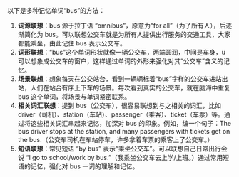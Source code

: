 以下是多种记忆单词“bus”的方法：
1. **词源联想**：bus 源于拉丁语 “omnibus”，原意为“for all”（为了所有人），后逐渐简化为 bus。可以联想公交车就是为所有人提供出行服务的交通工具，大家都能乘坐，由此记住 bus 表示公交车。
2. **词形联想**：“bus”这个单词形状就像一辆公交车，两端圆润，中间是车身，u 可以想象成公交车的窗户，这样通过单词的外形来强化对其“公交车”含义的记忆。
3. **场景联想**：想象每天在公交站台，看到一辆辆标着“bus”字样的公交车进站出站，人们在站台有序上下车的场景。每次看到真实的公交车，就在脑海中重复 bus 这个单词，将场景与单词紧密联系。
4. **相关词汇联想**：提到 bus（公交车），很容易联想到与之相关的词汇，比如 driver（司机）、station（车站）、passenger（乘客）、ticket（车票）等。通过将这些相关词汇串起来记忆，加深对 bus 的印象。例如，编一个句子：The bus driver stops at the station, and many passengers with tickets get on the bus.（公交车司机在车站停车，许多拿着车票的乘客上了公交车。）
5. **短语联想**：常见短语 “by bus” 表示“乘坐公交车”。可以联想自己日常出行会说 “I go to school/work by bus.”（我乘坐公交车去上学/上班。）通过常用短语的记忆，强化对 bus 一词的理解和记忆。 